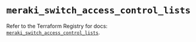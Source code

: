 # `meraki_switch_access_control_lists`

Refer to the Terraform Registry for docs: [`meraki_switch_access_control_lists`](https://registry.terraform.io/providers/ciscodevnet/meraki/1.7.1/docs/resources/switch_access_control_lists).
